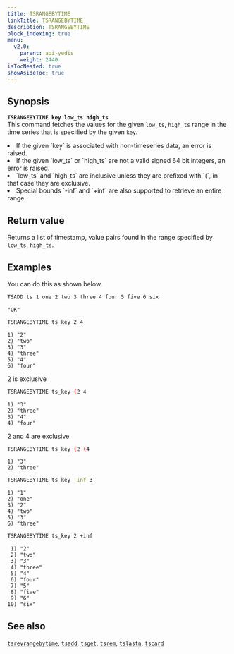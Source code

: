 ```yaml
---
title: TSRANGEBYTIME
linkTitle: TSRANGEBYTIME
description: TSRANGEBYTIME
block_indexing: true
menu:
  v2.0:
    parent: api-yedis
    weight: 2440
isTocNested: true
showAsideToc: true
---
```


## Synopsis

<b>`TSRANGEBYTIME key low_ts high_ts`</b><br>
This command fetches the values for the given `low_ts`, `high_ts` range in the time series that is
specified by the given `key`.

<li>If the given `key` is associated with non-timeseries data, an error is raised.</li>
<li>If the given `low_ts` or `high_ts` are not a valid signed 64 bit integers, an error is raised.</li>
<li>`low_ts` and `high_ts` are inclusive unless they are prefixed with `(`, in that case they are
exclusive.</li>
<li>Special bounds `-inf` and `+inf` are also supported to retrieve an entire range</li>

## Return value

Returns a list of timestamp, value pairs found in the range specified by `low_ts`, `high_ts`.

## Examples

You can do this as shown below.

```sh
TSADD ts 1 one 2 two 3 three 4 four 5 five 6 six
```

```
"OK"
```

```sh
TSRANGEBYTIME ts_key 2 4
```

```
1) "2"
2) "two"
3) "3"
4) "three"
5) "4"
6) "four"
```
2 is exclusive

```sh
TSRANGEBYTIME ts_key (2 4
```

```
1) "3"
2) "three"
3) "4"
4) "four"
```

2 and 4 are exclusive

```sh
TSRANGEBYTIME ts_key (2 (4
```

```
1) "3"
2) "three"
```

```sh
TSRANGEBYTIME ts_key -inf 3
```

```
1) "1"
2) "one"
3) "2"
4) "two"
5) "3"
6) "three"
```

```sh
TSRANGEBYTIME ts_key 2 +inf
```

```
 1) "2"
 2) "two"
 3) "3"
 4) "three"
 5) "4"
 6) "four"
 7) "5"
 8) "five"
 9) "6"
10) "six"
```

## See also

[`tsrevrangebytime`](../tsrevrangebytime/), [`tsadd`](../tsadd/), [`tsget`](../tsget/),
[`tsrem`](../tsrem/), [`tslastn`](../tslastn/), [`tscard`](../tscard/)

